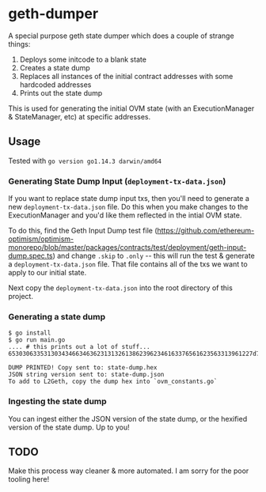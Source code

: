 # geth-dumper

A special purpose geth state dumper which does a couple of strange things:

1. Deploys some initcode to a blank state
2. Creates a state dump
3. Replaces all instances of the initial contract addresses with some hardcoded addresses
4. Prints out the state dump

This is used for generating the initial OVM state (with an ExecutionManager & StateManager, etc) at specific addresses.

## Usage
Tested with `go version go1.14.3 darwin/amd64`

### Generating State Dump Input (`deployment-tx-data.json`)
If you want to replace state dump input txs, then you'll need to generate a new `deployment-tx-data.json` file. Do this when you make changes to the ExecutionManager
and you'd like them reflected in the intial OVM state.

To do this, find the Geth Input Dump test file (https://github.com/ethereum-optimism/optimism-monorepo/blob/master/packages/contracts/test/deployment/geth-input-dump.spec.ts)
and change `.skip` to `.only` -- this will run the test & generate a `deployment-tx-data.json` file. That file contains all of the txs we want to apply to our initial state.

Next copy the `deployment-tx-data.json` into the root directory of this project.

### Generating a state dump
```
$ go install
$ go run main.go
.... # this prints out a lot of stuff...
653030633531303434663463623131326138623962346163376561623563313961227d7d7d7d

DUMP PRINTED! Copy sent to: state-dump.hex
JSON string version sent to: state-dump.json
To add to L2Geth, copy the dump hex into `ovm_constants.go`
```

### Ingesting the state dump
You can ingest either the JSON version of the state dump, or the hexified version of the state dump. Up to you!

## TODO
Make this process way cleaner & more automated. I am sorry for the poor tooling here!
